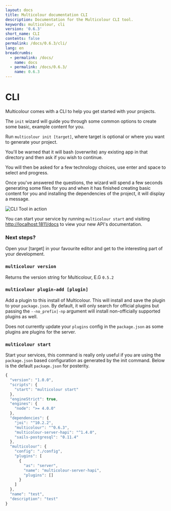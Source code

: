 ```yaml
---
layout: docs
title: Multicolour documentation CLI
description: Documentation for the Multicolour CLI tool.
keywords: multicolour, cli
version: '0.6.3'
short_name: CLI
contents: false
permalink: /docs/0.6.3/cli/
lang: en
breadcrumbs:
  - permalink: /docs/
    name: docs
  - permalink: /docs/0.6.3/
    name: 0.6.3
---
```


# CLI

Multicolour comes with a CLI to help you get started with your projects.

The `init` wizard will guide you through some common options to create some basic, example content for you.

Run `multicolour init [target]`, where target is optional or where you want to generate your project.

You'll be warned that it will bash (overwrite) any existing app in that directory and then ask if you wish to continue.

You will then be asked for a few technology choices, use enter and space to select and progress.

Once you've answered the questions, the wizard will spend a few seconds generating some files for you and when it has finished creating basic content for you and installing the dependencies of the project, it will display a message.

![CLI Tool in action](https://www.dropbox.com/s/6qlxag25rwy5wg6/cli.gif?dl=1)

You can start your service by running `multicolour start` and visiting [http://localhost:1811/docs](http://localhost:1811/docs) to view your new API's documentation.

### Next steps?

Open your [target] in your favourite editor and get to the interesting part of your development.

### `multicolour version`

Returns the version string for Multicolour, E.G `0.5.2`

### `multicolour plugin-add [plugin]`

Add a plugin to this install of Multicolour. This will install and save the plugin to your `package.json`. By default, it will only search for official plugins but passing the `--no_prefix|-np` argument will install non-officially supported plugins as well.

Does not currently update your `plugins` config in the `package.json` as some plugins are plugins for the server.

### `multicolour start`

Start your services, this command is really only useful if you are using the `package.json` based configuration as generated by the init command. Below is the default `package.json` for posterity.

```js
{
  "version": "1.0.0",
  "scripts": {
    "start": "multicolour start"
  },
  "engineStrict": true,
  "engines": {
    "node": ">= 4.0.0"
  },
  "dependencies": {
    "joi": "^10.2.2",
    "multicolour": "^0.6.3",
    "multicolour-server-hapi": "^1.4.0",
    "sails-postgresql": "0.11.4"
  },
  "multicolour": {
    "config": "./config",
    "plugins": [
      {
        "as": "server",
        "name": "multicolour-server-hapi",
        "plugins": []
      }
    ]
  },
  "name": "test",
  "description": "test"
}
```
